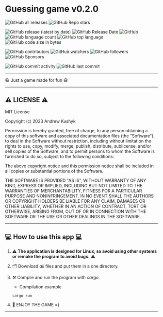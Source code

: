 # Guessing game v0.2.0

![GitHub all releases](https://img.shields.io/github/downloads/git-user-cpp/guessing_game/total?color=00FF00&logo=github&logoColor=00FF00&style=plastic)
![GitHub Repo stars](https://img.shields.io/github/stars/git-user-cpp/guessing_game?color=FFFF00&logo=github&logoColor=FFFF00&style=plastic)

![GitHub release (latest by date)](https://img.shields.io/github/v/release/git-user-cpp/guessing_game?color=ff0000&logo=github&logoColor=ff0000&style=plastic)
![GitHub Release Date](https://img.shields.io/github/release-date/git-user-cpp/guessing_game?color=ff4500&logo=github&logoColor=ff4500&style=plastic)
![GitHub](https://img.shields.io/github/license/git-user-cpp/guessing_game?color=FFD700&logo=github&logoColor=FFD700&style=plastic)
![GitHub language count](https://img.shields.io/github/languages/count/git-user-cpp/guessing_game?color=7FFFD4&logo=github&logoColor=7FFFD4&style=plastic)
![GitHub top language](https://img.shields.io/github/languages/top/git-user-cpp/guessing_game?color=red&logo=github&logoColor=red&style=plastic)
![GitHub code size in bytes](https://img.shields.io/github/languages/code-size/git-user-cpp/guessing_game?color=00BFFF&logo=github&logoColor=00BFFF&style=plastic)

![GitHub contributors](https://img.shields.io/github/contributors-anon/git-user-cpp/guessing_game?color=ff0000&logo=github&logoColor=ff0000&style=plastic)
![GitHub watchers](https://img.shields.io/github/watchers/git-user-cpp/guessing_game?color=DC143C&logo=github&logoColor=DC143C&style=plastic)
![GitHub followers](https://img.shields.io/github/followers/git-user-cpp?color=7FFF00&logo=github&logoColor=7FFF00&style=plastic)
![GitHub Sponsors](https://img.shields.io/github/sponsors/git-user-cpp?color=00FFFF&logo=github&logoColor=00FFFF&style=plastic)

![GitHub commit activity](https://img.shields.io/github/commit-activity/y/git-user-cpp/guessing_game?color=98FB98&logo=github&logoColor=98FB98&style=plastic)
![GitHub last commit](https://img.shields.io/github/last-commit/git-user-cpp/guessing_game?color=98FB98&logo=github&logoColor=98FB98&style=plastic)

---

😃 Just a game made for fun 😃

---

## ⚠️ LICENSE ⚠️
MIT License

Copyright (c) 2023 Andrew Kushyk

Permission is hereby granted, free of charge, to any person obtaining a copy
of this software and associated documentation files (the "Software"), to deal
in the Software without restriction, including without limitation the rights
to use, copy, modify, merge, publish, distribute, sublicense, and/or sell
copies of the Software, and to permit persons to whom the Software is
furnished to do so, subject to the following conditions:

The above copyright notice and this permission notice shall be included in all
copies or substantial portions of the Software.

THE SOFTWARE IS PROVIDED "AS IS", WITHOUT WARRANTY OF ANY KIND, EXPRESS OR
IMPLIED, INCLUDING BUT NOT LIMITED TO THE WARRANTIES OF MERCHANTABILITY,
FITNESS FOR A PARTICULAR PURPOSE AND NONINFRINGEMENT. IN NO EVENT SHALL THE
AUTHORS OR COPYRIGHT HOLDERS BE LIABLE FOR ANY CLAIM, DAMAGES OR OTHER
LIABILITY, WHETHER IN AN ACTION OF CONTRACT, TORT OR OTHERWISE, ARISING FROM,
OUT OF OR IN CONNECTION WITH THE SOFTWARE OR THE USE OR OTHER DEALINGS IN THE
SOFTWARE.

---

## 💻 How to use this app 💻

1) ⚠️ **The application is designed for Linux, so avoid using other systems or remake the program to avoid bugs.** ⚠️

2) 🗂️ Download *all* files and put them in a one directory.

3) ⚒️ Compile and run the program with *cargo*.
    - Сompilation example
    ```
    cargo run
    ```
    
5) 🌠 ENJOY THE GAME =)

---
